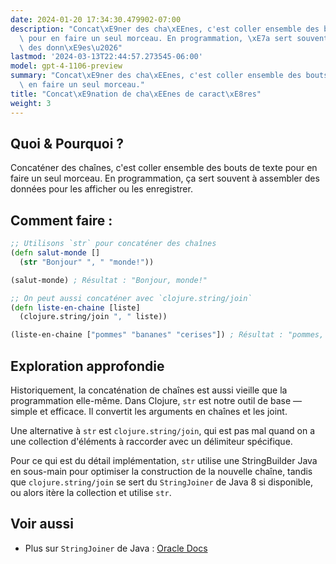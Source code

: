 ```yaml
---
date: 2024-01-20 17:34:30.479902-07:00
description: "Concat\xE9ner des cha\xEEnes, c'est coller ensemble des bouts de texte\
  \ pour en faire un seul morceau. En programmation, \xE7a sert souvent \xE0 assembler\
  \ des donn\xE9es\u2026"
lastmod: '2024-03-13T22:44:57.273545-06:00'
model: gpt-4-1106-preview
summary: "Concat\xE9ner des cha\xEEnes, c'est coller ensemble des bouts de texte pour\
  \ en faire un seul morceau."
title: "Concat\xE9nation de cha\xEEnes de caract\xE8res"
weight: 3
---
```


## Quoi & Pourquoi ?
Concaténer des chaînes, c'est coller ensemble des bouts de texte pour en faire un seul morceau. En programmation, ça sert souvent à assembler des données pour les afficher ou les enregistrer.

## Comment faire :
```Clojure
;; Utilisons `str` pour concaténer des chaînes
(defn salut-monde []
  (str "Bonjour" ", " "monde!"))

(salut-monde) ; Résultat : "Bonjour, monde!"

;; On peut aussi concaténer avec `clojure.string/join`
(defn liste-en-chaine [liste]
  (clojure.string/join ", " liste))

(liste-en-chaine ["pommes" "bananes" "cerises"]) ; Résultat : "pommes, bananes, cerises"
```

## Exploration approfondie
Historiquement, la concaténation de chaînes est aussi vieille que la programmation elle-même. Dans Clojure, `str` est notre outil de base — simple et efficace. Il convertit les arguments en chaînes et les joint. 

Une alternative à `str` est `clojure.string/join`, qui est pas mal quand on a une collection d'éléments à raccorder avec un délimiteur spécifique.

Pour ce qui est du détail implémentation, `str` utilise une StringBuilder Java en sous-main pour optimiser la construction de la nouvelle chaîne, tandis que `clojure.string/join` se sert du `StringJoiner` de Java 8 si disponible, ou alors itère la collection et utilise `str`.

## Voir aussi
- Plus sur `StringJoiner` de Java : [Oracle Docs](https://docs.oracle.com/javase/8/docs/api/java/util/StringJoiner.html)
